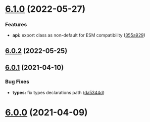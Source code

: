 # [6.1.0](https://github.com/nfroidure/yerror/compare/v6.0.2...v6.1.0) (2022-05-27)


### Features

* **api:** export class as non-default for ESM compatibility ([355a929](https://github.com/nfroidure/yerror/commit/355a92922300e5e4730d30da6be35e84d8552585))



## [6.0.2](https://github.com/nfroidure/yerror/compare/v6.0.1...v6.0.2) (2022-05-25)



## [6.0.1](https://github.com/nfroidure/yerror/compare/v6.0.0...v6.0.1) (2021-04-10)


### Bug Fixes

* **types:** fix types declarations path ([da5344d](https://github.com/nfroidure/yerror/commit/da5344ddc3aa47f0867a1cc720f0bde02943932a))



# [6.0.0](https://github.com/nfroidure/yerror/compare/v5.0.0...v6.0.0) (2021-04-09)



